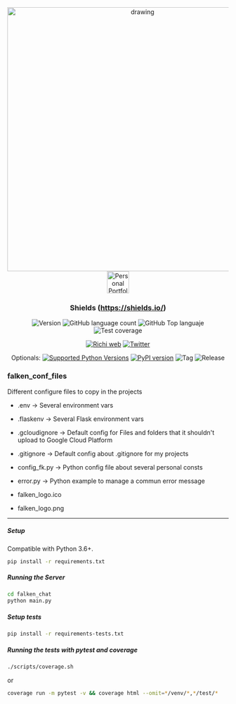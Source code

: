 <div align="center">
<img src="search_extensions.png" alt="drawing" width="600"/>
<a href="https://richionline-portfolio.nw.r.appspot.com"><img src="https://falken-home.herokuapp.com/static/home_project/img/falken_logo.png" width=50 alt="Personal Portfolio web"></a>

### Shields (https://shields.io/)

![Version](https://img.shields.io/badge/version-1.0.0-blue) ![GitHub language count](https://img.shields.io/github/languages/count/falken20/falken_conf_files) ![GitHub Top languaje](https://img.shields.io/github/languages/top/falken20/falken_conf_files) ![Test coverage](https://img.shields.io/badge/test%20coverage-93%25-green)

[![Richi web](https://img.shields.io/badge/web-richionline-blue)](https://richionline-portfolio.nw.r.appspot.com) [![Twitter](https://img.shields.io/twitter/follow/richionline?style=social)](https://twitter.com/richionline)

Optionals:
[![Supported Python Versions](https://img.shields.io/pypi/pyversions/rich/10.11.0)](https://www.python.org) 
[![PyPI version](https://badge.fury.io/py/rich.svg)](https://badge.fury.io/py/rich)
![Tag](https://img.shields.io/badge/tag-1.0.0-blue) 
![Release](https://img.shields.io/badge/release-1.0.0-blue)
</div>

### falken_conf_files
Different configure files to copy in the projects

- .env -> Several environment vars
- .flaskenv -> Several Flask environment vars
- .gcloudignore -> Default config for Files and folders that it shouldn't upload to Google Cloud Platform
- .gitignore -> Default config about .gitignore for my projects
- config_fk.py -> Python config file about several personal consts
- error.py -> Python example to manage a commun error message

- falken_logo.ico
- falken_logo.png

---

##### Setup

Compatible with Python 3.6+.

```bash
pip install -r requirements.txt
```

##### Running the Server

```bash
cd falken_chat
python main.py
```

##### Setup tests

```bash
pip install -r requirements-tests.txt
```

##### Running the tests with pytest and coverage

```bash
./scripts/coverage.sh
```
or
```bash
coverage run -m pytest -v && coverage html --omit=*/venv/*,*/test/*
```
